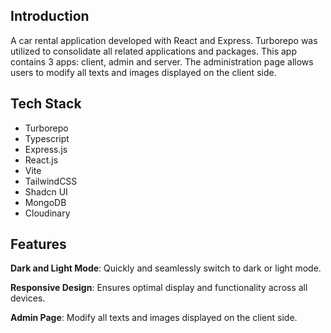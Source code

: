 ## <a name="introduction">Introduction</a>

A car rental application developed with React and Express. Turborepo was utilized to consolidate all related applications and packages. This app contains 3 apps: client, admin and server. The administration page allows users to modify all texts and images displayed on the client side.

## <a name="introduction">Tech Stack</a>

- Turborepo
- Typescript
- Express.js
- React.js
- Vite
- TailwindCSS
- Shadcn UI
- MongoDB
- Cloudinary

## <a name="features">Features</a>

**Dark and Light Mode**: Quickly and seamlessly switch to dark or light mode.

**Responsive Design**: Ensures optimal display and functionality across all devices.

**Admin Page**: Modify all texts and images displayed on the client side.
